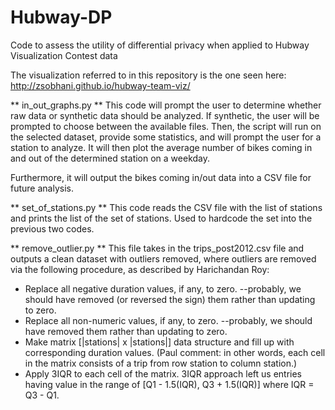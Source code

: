 # Hubway-DP
Code to assess the utility of differential privacy when applied to Hubway Visualization Contest data

The visualization referred to in this repository is the one seen here: http://zsobhani.github.io/hubway-team-viz/

** in_out_graphs.py **
This code will prompt the user to determine whether raw data or synthetic data should be analyzed. If synthetic, the user will be prompted to choose between the available files. Then, the script will run on the selected dataset, provide some statistics, and will prompt the user for a station to analyze. It will then plot the average number of bikes coming in and out of the determined station on a weekday.

Furthermore, it will output the bikes coming in/out data into a CSV file for future analysis.

** set_of_stations.py **
This code reads the CSV file with the list of stations and prints the list of the set of stations. Used to hardcode the set into the previous two codes.

** remove_outlier.py **
This file takes in the trips_post2012.csv file and outputs a clean dataset with outliers removed, where outliers are removed via the following procedure, as described by Harichandan Roy:
  - Replace all negative duration values, if any, to zero. --probably, we should have removed (or reversed the sign) them rather than updating to zero.
  - Replace all non-numeric values, if any, to zero.  --probably, we should have removed them rather than updating to zero.
  - Make matrix [|stations| x |stations|] data structure and fill up with corresponding duration values. (Paul comment: in other words, each cell in the matrix consists of a trip from row station to column station.)
  - Apply 3IQR to each cell of the matrix. 3IQR approach left us entries having value in the range of [Q1 - 1.5(IQR), Q3 + 1.5(IQR)] where IQR = Q3 - Q1.